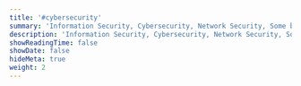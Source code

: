 ```yaml
---
title: '#cybersecurity'
summary: 'Information Security, Cybersecurity, Network Security, Some blogs are Subject to Change'
description: 'Information Security, Cybersecurity, Network Security, Some blogs are Subject to Change'
showReadingTime: false
showDate: false
hideMeta: true
weight: 2
---
```

